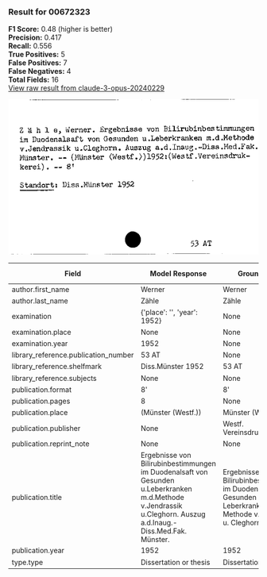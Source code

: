 ### Result for 00672323
**F1 Score:** 0.48 (higher is better)<br>**Precision:** 0.417<br>**Recall:** 0.556<br>**True Positives:** 5<br>**False Positives:** 7<br>**False Negatives:** 4<br>**Total Fields:** 16<br>[View raw result from claude-3-opus-20240229](https://github.com/RISE-UNIBAS/humanities_data_benchmark/blob/main/results/2025-09-02/T0145/request_T0145_00672323.json)

<img src="https://github.com/RISE-UNIBAS/humanities_data_benchmark/blob/main/benchmarks/zettelkatalog/images/00672323.jpg?raw=true" alt="00672323" width="600px">

| Field | Model Response | Ground Truth | Fuzzy Score | Match |
|-------|----------------|--------------|-------------|-------|
| author.first_name | Werner | Werner | 1.000 | ✅ |
| author.last_name | Zähle | Zähle | 1.000 | ✅ |
| examination | {'place': '', 'year': 1952} | None | 0.000 | ❌ |
| examination.place | None | None | 1.000 | ✅ |
| examination.year | 1952 | None | 0.000 | ❌ |
| library_reference.publication_number | 53 AT | None | 0.000 | ❌ |
| library_reference.shelfmark | Diss.Münster 1952 | 53 AT | 0.091 | ❌ |
| library_reference.subjects | None | None | 1.000 | ✅ |
| publication.format | 8' | 8' | 1.000 | ✅ |
| publication.pages | 8 | None | 0.000 | ❌ |
| publication.place | (Münster (Westf.)) | Münster (Westf.) | 0.941 | ❌ |
| publication.publisher | None | Westf. Vereinsdruckerei | 0.000 | ❌ |
| publication.reprint_note | None | None | 1.000 | ✅ |
| publication.title | Ergebnisse von Bilirubinbestimmungen im Duodenalsaft von Gesunden u.Leberkranken m.d.Methode v.Jendrassik u.Cleghorn. Auszug a.d.Inaug.-Diss.Med.Fak. Münster. | Ergebnisse von Bilirubinbestimmungen im Duodenalsaft von Gesunden u. Leberkranken m.d. Methode v. Jendrassik u. Cleghorn.  | 0.843 | ❌ |
| publication.year | 1952 | 1952 | 1.000 | ✅ |
| type.type | Dissertation or thesis | Dissertation or thesis | 1.000 | ✅ |
